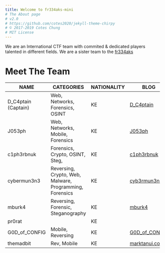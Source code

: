 ```yaml
---
title: Welcome to fr334aks-mini
# The About page
# v2.0
# https://github.com/cotes2020/jekyll-theme-chirpy
# © 2017-2019 Cotes Chung
# MIT License
---
```


We are an International CTF team with commited & dedicated players talented in different fields. We are a sister team to the [fr334aks](https://fr334aks.github.io/)

# Meet The Team

| NAME                 | CATEGORIES                      | NATIONALITY | BLOG                                      | X                                          | GITHUB                                     |
|----------------------|-----------------------------------------|-------------|-------------------------------------------|--------------------------------------------|--------------------------------------------|
| D_C4ptain (Captain)  | Web, Networks, Forensics, OSINT | KE          | [D_C4ptain](http://d-c4ptain.github.io/)  | [@d_c4ptain](https://x.com/d_c4ptain)      | [d_c4ptain](https://github.com/d-c4ptain)  |
| J053ph               | Web, Networks, Mobile, Forensics| KE          | [J053ph](https://josephkimiri.github.io/)  |                     [J053ph ](https://x.com/mashkimiri)               | [J053ph](https://github.com/josephkimiri/) |
| c1ph3rbnuk               | Forensics, Crypto, OSINT, Steg, | KE          | [c1ph3rbnuk](https://c1ph3rbnuk.github.io/)  |                     [c1ph3rbnuk](https://x.com/c1ph3rbnuk)               | [c1ph3rbnuk](https://github.com/c1ph3rbnuk/) |
| cybermun3n3               | Reversing, Crypto, Web, Malware, Programming, Forensics | KE          | [cyb3rmun3n3](https://jnmunene.com)  |                     [cyb3rmun3n3](https://x.com/cyb3rmun3n3)               | [cyb3rmun3n3](https://github.com/cyb3rmun3n3/) |
| mburk4              |Reversing, Forensic, Steganography | KE          | [mburk4](https://mburukaranja.me)  | [mburk4](https://x.com/mburu_karanja_) | [mburk4](https://github.com/mburu-karanja)|
| pr0rat            || KE          |  | | |
| G0D_of_CONFIG               | Mobile, Reversing| KE          | [G0D_of_CONFIG](https://noahmugaya.hashnode.dev/)  |                                   |  |
| themadbit          | Rev, Mobile                | KE |              [marktanui.com](https://mobisec.marktanui.com)     |                                   | [themadbit](https://github.com/themadbit)




<script type="text/javascript" src="https://cdnjs.buymeacoffee.com/1.0.0/button.prod.min.js" data-name="bmc-button" data-slug="fr334aksmiF" data-color="#000000" data-emoji=""  data-font="Cookie" data-text="Buy me a coffee" data-outline-color="#000000" data-font-color="#ffffff" data-coffee-color="#FFDD00" ></script>

